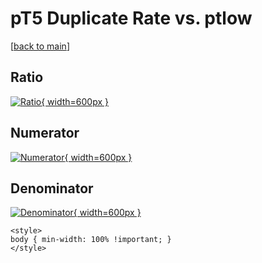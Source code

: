 # pT5 Duplicate Rate vs. ptlow

[[back to main](./)]



## Ratio

[![Ratio](../mtv/var/pT5_duplrate_ptlow.png){ width=600px }](../mtv/var/pT5_duplrate_ptlow.pdf)

## Numerator

[![Numerator](../mtv/num/pT5_duplrate_ptlow_num0.png){ width=600px }](../mtv/num/pT5_duplrate_ptlow_num0.pdf)

## Denominator

[![Denominator](../mtv/den/pT5_duplrate_ptlow_den.png){ width=600px }](../mtv/den/pT5_duplrate_ptlow_den.pdf)


``` {=html}
<style>
body { min-width: 100% !important; }
</style>
```

